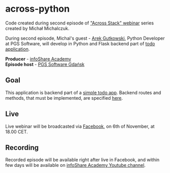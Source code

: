 # across-python

Code created during second episode of ["Across Stack" webinar](https://www.facebook.com/events/1944578742303204/) series
created by Michał Michalczuk.

During second episode, Michal's guest - [Arek Gutkowski](https://www.linkedin.com/in/arkadiuszgutkowski/), 
Python Developer at PGS Software, will develop in Python and Flask backend part of 
[todo application](https://github.com/michalczukm/across-stack-todo-front-example-app).

**Producer** - [infoShare Academy](https://infoshareacademy.com/)  
**Episode host** - [PGS Software Gdańsk](https://www.pgs-soft.com/)

## Goal
This application is backend part of 
a [simple todo app](https://github.com/michalczukm/across-stack-todo-front-example-app).
Backend routes and methods, that must be implemented, 
are specified [here](https://michalczukmpresentstodoapi.docs.apiary.io/).

## Live

Live webinar will be broadcasted via [Facebook](https://www.facebook.com/events/1944578742303204/), 
on 6th of November, at 18.00 CET.

## Recording

Recorded episode will be available right after live in Facebook, and within few days will be available 
on [infoShare Academy Youtube channel](https://www.youtube.com/channel/UC5wCWXYVEXlQ8Fay9UcF7bw).
 